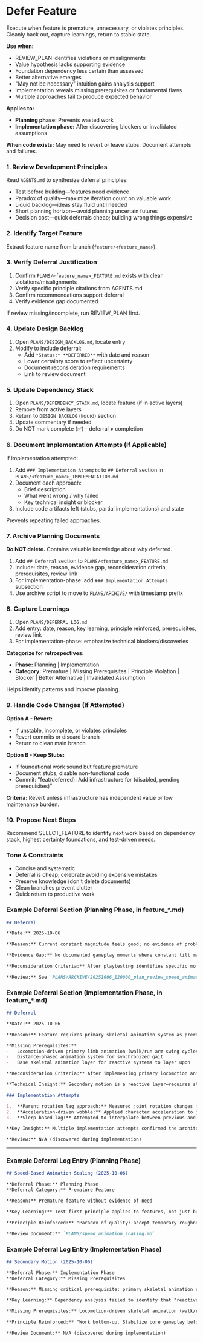 # Defer Feature

Execute when feature is premature, unnecessary, or violates principles. Cleanly back out, capture learnings, return to stable state.

**Use when:**
- REVIEW_PLAN identifies violations or misalignments
- Value hypothesis lacks supporting evidence
- Foundation dependency less certain than assessed
- Better alternative emerges
- "May not be necessary" intuition gains analysis support
- Implementation reveals missing prerequisites or fundamental flaws
- Multiple approaches fail to produce expected behavior

**Applies to:**
- **Planning phase:** Prevents wasted work
- **Implementation phase:** After discovering blockers or invalidated assumptions

**When code exists:** May need to revert or leave stubs. Document attempts and failures.

### 1. Review Development Principles

Read `AGENTS.md` to synthesize deferral principles:
- Test before building—features need evidence
- Paradox of quality—maximize iteration count on valuable work
- Liquid backlog—ideas stay fluid until needed
- Short planning horizon—avoid planning uncertain futures
- Decision cost—quick deferrals cheap; building wrong things expensive

### 2. Identify Target Feature

Extract feature name from branch (`feature/<feature_name>`).

### 3. Verify Deferral Justification

1. Confirm `PLANS/<feature_name>_FEATURE.md` exists with clear violations/misalignments
2. Verify specific principle citations from AGENTS.md
3. Confirm recommendations support deferral
4. Verify evidence gap documented

If review missing/incomplete, run REVIEW_PLAN first.

### 4. Update Design Backlog

1. Open `PLANS/DESIGN_BACKLOG.md`, locate entry
2. Modify to include deferral:
   - Add `*Status:* **DEFERRED**` with date and reason
   - Lower certainty score to reflect uncertainty
   - Document reconsideration requirements
   - Link to review document

### 5. Update Dependency Stack

1. Open `PLANS/DEPENDENCY_STACK.md`, locate feature (if in active layers)
2. Remove from active layers
3. Return to `DESIGN BACKLOG` (liquid) section
4. Update commentary if needed
5. Do NOT mark complete (✅) - deferral ≠ completion

### 6. Document Implementation Attempts (If Applicable)

If implementation attempted:
1. Add `### Implementation Attempts` to `## Deferral` section in `PLANS/<feature_name>_IMPLEMENTATION.md`
2. Document each approach:
   - Brief description
   - What went wrong / why failed
   - Key technical insight or blocker
3. Include code artifacts left (stubs, partial implementations) and state

Prevents repeating failed approaches.

### 7. Archive Planning Documents

**Do NOT delete.** Contains valuable knowledge about *why* deferred.

1. Add `## Deferral` section to `PLANS/<feature_name>_FEATURE.md`
2. Include: date, reason, evidence gap, reconsideration criteria, prerequisites, review link
3. For implementation-phase: add `### Implementation Attempts` subsection
4. Use archive script to move to `PLANS/ARCHIVE/` with timestamp prefix

### 8. Capture Learnings

1. Open `PLANS/DEFERRAL_LOG.md`
2. Add entry: date, reason, key learning, principle reinforced, prerequisites, review link
3. For implementation-phase: emphasize technical blockers/discoveries

**Categorize for retrospectives:**
- **Phase:** Planning | Implementation
- **Category:** Premature | Missing Prerequisites | Principle Violation | Blocker | Better Alternative | Invalidated Assumption

Helps identify patterns and improve planning.

### 9. Handle Code Changes (If Attempted)

**Option A - Revert:**
- If unstable, incomplete, or violates principles
- Revert commits or discard branch
- Return to clean main branch

**Option B - Keep Stubs:**
- If foundational work sound but feature premature
- Document stubs, disable non-functional code
- Commit: "feat(deferred): Add infrastructure for <feature> (disabled, pending prerequisites)"

**Criteria:** Revert unless infrastructure has independent value or low maintenance burden.

### 10. Propose Next Steps

Recommend SELECT_FEATURE to identify next work based on dependency stack, highest certainty foundations, and test-driven needs.

### Tone & Constraints

- Concise and systematic
- Deferral is cheap; celebrate avoiding expensive mistakes
- Preserve knowledge (don't delete documents)
- Clean branches prevent clutter
- Quick return to productive work

### Example Deferral Section (Planning Phase, in feature_*.md)

```markdown
## Deferral

**Date:** 2025-10-06

**Reason:** Current constant magnitude feels good; no evidence of problem requiring speed scaling.

**Evidence Gap:** No documented gameplay moments where constant tilt magnitude fails (e.g., "tilt too subtle at max speed").

**Reconsideration Criteria:** After playtesting identifies specific moments where tilt magnitude is inadequate at high speeds or distracting at low speeds.

**Review:** See `PLANS/ARCHIVE/20251006_120000_plan_review_speed_animation_scaling.md` for full analysis
```

### Example Deferral Section (Implementation Phase, in feature_*.md)

```markdown
## Deferral

**Date:** 2025-10-06

**Reason:** Feature requires primary skeletal animation system as prerequisite. Current static T-pose skeleton has no base motion for secondary motion to react to.

**Missing Prerequisites:**
-   Locomotion-driven primary limb animation (walk/run arm swing cycles)
-   Distance-phased animation system for synchronized gait
-   Base skeletal animation layer for reactive systems to layer upon

**Reconsideration Criteria:** After implementing primary locomotion animation system (dependency layer below reactive animation).

**Technical Insight:** Secondary motion is a reactive layer—requires stable primary animation beneath it per procedural animation layering principles.

### Implementation Attempts

1.  **Parent rotation lag approach:** Measured joint rotation changes frame-to-frame. Failed because T-pose joints don't rotate—no parent motion to lag behind.
2.  **Acceleration-driven wobble:** Applied character acceleration to joint rotations directly. Produced unstable/wild spinning due to lack of base pose to offset from.
3.  **Slerp-based lag:** Attempted to interpolate between previous and current joint rotations. Failed for same reason—no meaningful rotation changes exist in static T-pose.

**Key Insight:** Multiple implementation attempts confirmed the architectural blocker rather than implementation bugs. Static data structure ≠ animated data structure. Reactive layers need motion sources, not just data structures.

**Review:** N/A (discovered during implementation)
```

---

### Example Deferral Log Entry (Planning Phase)

```markdown
## Speed-Based Animation Scaling (2025-10-06)

**Deferral Phase:** Planning Phase
**Deferral Category:** Premature Feature

**Reason:** Premature feature without evidence of need

**Key Learning:** Test-first principle applies to features, not just bugs. "May not be necessary" intuitions deserve investigation before planning entire iterations. Current system working well is evidence to preserve, not improve speculatively.

**Principle Reinforced:** "Paradox of quality: accept temporary roughness early to maximize iteration count" and "Test before building"

**Review Document:** `PLANS/speed_animation_scaling.md`
```

### Example Deferral Log Entry (Implementation Phase)

```markdown
## Secondary Motion (2025-10-06)

**Deferral Phase:** Implementation Phase
**Deferral Category:** Missing Prerequisites

**Reason:** Missing critical prerequisite: primary skeletal animation system

**Key Learning:** Dependency analysis failed to identify that "reactive animation layer" requires a stable "primary animation layer" beneath it. Secondary motion needs base motion to react to—a static T-pose has no motion to add wobble on top of. Multiple implementation attempts confirmed the architectural blocker rather than implementation bugs.

**Missing Prerequisites:** Locomotion-driven skeletal animation (walk/run cycles, arm swing synchronized to gait)

**Principle Reinforced:** "Work bottom-up. Stabilize core gameplay before adding layers" and "Dependency = if A changes, B must change. Uncertainty multiplies up the stack."

**Review Document:** N/A (discovered during implementation)
```
